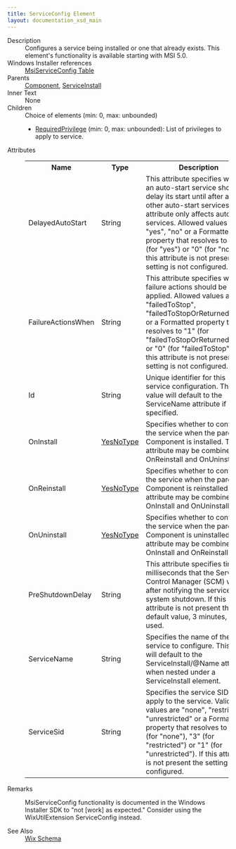 ```yaml
---
title: ServiceConfig Element
layout: documentation_xsd_main
---
```

<dl>
  <dt>Description</dt>
  <dd>                 Configures a service being installed or one that already exists. This element's functionality is available starting with MSI 5.0.             </dd>
  <dt>Windows Installer references</dt>
  <dd>
    <a href="https://learn.microsoft.com/en-us/windows/win32/msi/msiserviceconfig-table" target="_blank">MsiServiceConfig Table</a>
  </dd>
  <dt>Parents</dt>
  <dd>
    <a href="../component/">Component</a>, <a href="../serviceinstall/">ServiceInstall</a></dd>
  <dt>Inner Text</dt>
  <dd>None</dd>
  <dt>Children</dt>
  <dd>Choice of elements (min: 0, max: unbounded)<ul><li><a href="../requiredprivilege/">RequiredPrivilege</a> (min: 0, max: unbounded): List of privileges to apply to service.</li></ul></dd>
  <dt>Attributes</dt>
  <dd>
    <table cellspacing="0" cellpadding="0" class="schema">
      <tr>
        <th width="15%">Name</th>
        <th width="15%">Type</th>
        <th width="65%">Description</th>
        <th width="15%">Required</th>
      </tr>
      <tr>
        <td>DelayedAutoStart</td>
        <td>String</td>
        <td>                     This attribute specifies whether an auto-start service should delay its start until after all other auto-start                     services. This attribute only affects auto-start services. Allowed values are "yes", "no" or a Formatted property that                     resolves to "1" (for "yes") or "0" (for "no"). If this attribute is not present the setting is not configured.                 </td>
        <td>&nbsp;</td>
      </tr>
      <tr>
        <td>FailureActionsWhen</td>
        <td>String</td>
        <td>                     This attribute specifies when failure actions should be applied. Allowed values are "failedToStop", "failedToStopOrReturnedError"                     or a Formatted property that resolves to "1" (for "failedToStopOrReturnedError") or "0" (for "failedToStop").  If this attribute                     is not present the setting is not configured.                 </td>
        <td>&nbsp;</td>
      </tr>
      <tr>
        <td>Id</td>
        <td>String</td>
        <td>                     Unique identifier for this service configuration. This value will default to the ServiceName attribute if not                     specified.                 </td>
        <td>&nbsp;</td>
      </tr>
      <tr>
        <td>OnInstall</td>
        <td><a href="../simple_type_yesnotype/">YesNoType</a></td>
        <td>                     Specifies whether to configure the service when the parent Component is installed. This attribute may be combined with OnReinstall                     and OnUninstall.                 </td>
        <td>&nbsp;</td>
      </tr>
      <tr>
        <td>OnReinstall</td>
        <td><a href="../simple_type_yesnotype/">YesNoType</a></td>
        <td>                     Specifies whether to configure the service when the parent Component is reinstalled. This attribute may be combined with OnInstall                     and OnUninstall.                 </td>
        <td>&nbsp;</td>
      </tr>
      <tr>
        <td>OnUninstall</td>
        <td><a href="../simple_type_yesnotype/">YesNoType</a></td>
        <td>                     Specifies whether to configure the service when the parent Component is uninstalled. This attribute may be combined with OnInstall                     and OnReinstall.                 </td>
        <td>&nbsp;</td>
      </tr>
      <tr>
        <td>PreShutdownDelay</td>
        <td>String</td>
        <td>                     This attribute specifies time in milliseconds that the Service Control Manager (SCM) waits after notifying the service of a system                     shutdown.  If this attribute is not present the default value, 3 minutes, is used.                 </td>
        <td>&nbsp;</td>
      </tr>
      <tr>
        <td>ServiceName</td>
        <td>String</td>
        <td>                     Specifies the name of the service to configure. This value will default to the ServiceInstall/@Name attribute when nested under                     a ServiceInstall element.                 </td>
        <td>&nbsp;</td>
      </tr>
      <tr>
        <td>ServiceSid</td>
        <td>String</td>
        <td>                     Specifies the service SID to apply to the service. Valid values are "none", "restricted", "unrestricted" or a Formatted property                     that resolves to "0" (for "none"), "3" (for "restricted") or "1" (for "unrestricted"). If this attribute is not present the                     setting is not configured.                 </td>
        <td>&nbsp;</td>
      </tr>
    </table>
  </dd>
  <dt>Remarks</dt>
  <dd><p>MsiServiceConfig functionality is documented in the Windows Installer SDK to "not [work] as expected." Consider using   the WixUtilExtension ServiceConfig instead.</p></dd>
  <dt>See Also</dt>
  <dd>
    <a href="../">Wix Schema</a>
  </dd>
</dl>
